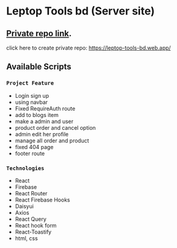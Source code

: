 # Leptop Tools bd (Server site) 

## [Private repo link](https://leptop-tools-bd.web.app/).
click here to create private repo: https://leptop-tools-bd.web.app/

## Available Scripts


### `Project Feature`
- Login sign up
- using navbar
- Fixed RequireAuth route
- add to blogs item
- make a admin and user 
- product order and cancel option
- admin edit her profile
- manage all order and product
- fixed 404 page
- footer route


### `Technologies`
- React
- Firebase
- React Router
- React Firebase Hooks
- Daisyui
- Axios
- React Query
- React hook form
- React-Toastify
- html, css




